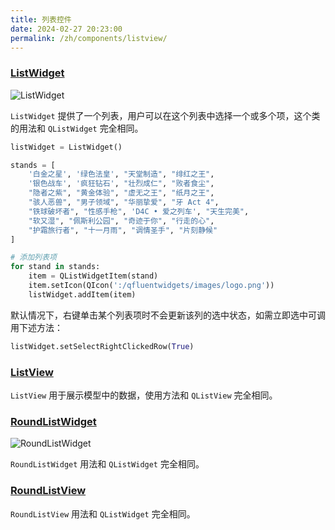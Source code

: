 ```yaml
---
title: 列表控件
date: 2024-02-27 20:23:00
permalink: /zh/components/listview/
---
```


### [ListWidget](https://pyqt-fluent-widgets.readthedocs.io/zh-cn/latest/autoapi/qfluentwidgets/components/widgets/list_view/index.html#qfluentwidgets.components.widgets.list_view.ListWidget)

![ListWidget](/img/components/listview/ListView.png)

`ListWidget` 提供了一个列表，用户可以在这个列表中选择一个或多个项，这个类的用法和 `QListWidget` 完全相同。

```python
listWidget = ListWidget()

stands = [
    '白金之星', '绿色法皇', "天堂制造", "绯红之王",
    '银色战车', '疯狂钻石', "壮烈成仁", "败者食尘",
    "隐者之紫", "黄金体验", "虚无之王", "纸月之王",
    "骇人恶兽", "男子领域", "华丽挚爱", "牙 Act 4",
    "铁球破坏者", "性感手枪", 'D4C • 爱之列车', "天生完美",
    "软又湿", "佩斯利公园", "奇迹于你", "行走的心",
    "护霜旅行者", "十一月雨", "调情圣手", "片刻静候"
]

# 添加列表项
for stand in stands:
    item = QListWidgetItem(stand)
    item.setIcon(QIcon(':/qfluentwidgets/images/logo.png'))
    listWidget.addItem(item)
```

默认情况下，右键单击某个列表项时不会更新该列的选中状态，如需立即选中可调用下述方法：
```python
listWidget.setSelectRightClickedRow(True)
```

### [ListView](https://pyqt-fluent-widgets.readthedocs.io/zh-cn/latest/autoapi/qfluentwidgets/components/widgets/list_view/index.html#qfluentwidgets.components.widgets.list_view.ListView)

`ListView` 用于展示模型中的数据，使用方法和 `QListView` 完全相同。


### [RoundListWidget](https://qfluentwidgets.com/zh/price)

![RoundListWidget](/img/components/listview/RoundListView.png)

`RoundListWidget` 用法和 `QListWidget` 完全相同。


### [RoundListView](https://qfluentwidgets.com/zh/price)

`RoundListView` 用法和 `QListWidget` 完全相同。